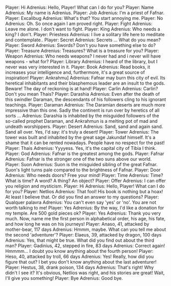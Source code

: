 Player: Hi
Adrenius: Hello, Player! What can I do for you?
Player: Name
Adrenius: My name is Adrenius.
Player: Job
Adrenius: I'm a priest of Fafnar.
Player: Excalibug
Adrenius: What's that? You start annoying me.
Player: No
Adrenius: Oh. So once again I am proved right.
Player: Fight
Adrenius: Leave me alone. I don't want to fight.
Player: King
Adrenius: Who needs a king? I don't.
Player: Priestess
Adrenius: I live a solitary life here to meditate and contemplate..
Player: Secret
Adrenius: Secrets ... What do you mean?
Player: Sword
Adrenius: Swords? Don't you have something else to do?
Player: Treasure
Adrenius: Treasures? What is a treasure for you?
Player: Weapon
Adrenius: Who needs weapons? I never had and i never will have weapons - what for?
Player: Library
Adrenius: I heard of the library, but I never was very interested in it.
Player: Book
Adrenius: Read books, it increases your intelligence and, furthermore, it's a great source of inspiration!
Player: Ankrahmu]
Adrenius: Fafnar may burn this city of evil. Its heretical inhabitants and their blasphemous leader are an insult to the gods. Beware! The day of reckoning is at hand!
Player: Carlin
Adrenius: Carlin? Don't you mean Thais?
Player: Darashia
Adrenius: Even after the death of this swindler Daraman, the descendants of his followers cling to his ignorant teachings.
Player: Daraman
Adrenius: The Daramian deserts are much more impressive than this one. Sadly the continent is run over by heretics of all sorts ...
Adrenius: Darashia is inhabited by the misguided followers of the so-called prophet Daraman, and Ankrahmun is a melting pot of mad and undeath worshippers.
Player: Desert
Adrenius: Sand, sand and again sand. Sand all over. Yes, I'd say: it's truly a desert!
Player: Tower
Adrenius: The tower was built and inhabited by the great sage Jakundaf himself. It's a shame that it can be rented nowadays. People have no respect for the past!
Player: Thais
Adrenius: Yyyyess. Yes, it's the capital city of Tibia I think.
Player: God
Adrenius: Fafnar is the greatest among the gods.
Player: Fafnar
Adrenius: Fafnar is the stronger one of the two suns above our world.
Player: Suon
Adrenius: Suon is the misguided sibling of the great Fafnar. Suon's light turns pale compared to the brightness of Fafnar.
Player: Door
Adrenius: Who needs doors? Free your mind!
Player: Time
Adrenius: Time? What is time? A word? A thing? An object?
Player: Offer
Adrenius: I can offer you religion and mysticism.
Player: Hi
Adrenius: Hello, Player! What can I do for you?
Player: Netlios
Adrenius: That fool! His book is nothing but a hoax! At least I believe that. Or did you find an answer to my questions?
Player: Qualquer palavra
Adrenius: You can't even say 'yes' or 'no'. You are not worth talking to me!
Player: Yes
Adrenius: By the way, I'd like a donation for my temple. Are 500 gold pieces ok?
Player: Yes
Adrenius: Thank you very much. Now, name me the first person in alphabetical order, his age, his fate, and how long he was on his journeys!
Player: Anaso, 41, attacked by mother-bear, 117 days
Adrenius: Hmmm, maybe. What can you tell me about the second 'adventurer'?
Player: Elaeus, 39, attacked by dragon, 100 days
Adrenius: Yes, that might be true. What did you find out about the third man?
Player: Gadinius, 42, stepped in fire, 83 days
Adrenius: Correct again! Hmmmm... I doubt you know anything about the fourth person!
Player: Heso, 40, attacked by troll, 66 days
Adrenius: Yes! Really, how did you figure that out? I bet you don't know anything about the last adventurer!
Player: Hestus, 38, drank poison, 134 days
Adrenius: That's right! Why didn't I see it? It's obvious, Netlios was right, and his stories are great! Wait, I'll give you something!
Player: Bye
Adrenius: Good bye.